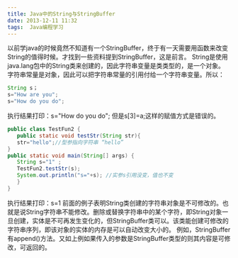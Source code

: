 ```yaml
---
title: Java中的String与StringBuffer 
date: 2013-12-11 11:32
tags:  Java编程学习
---
```


以前学java的时候竟然不知道有一个StringBuffer，终于有一天需要用函数来改变String的值得时候。才找到一些资料提到StringBuffer，这是前言。
String是使用java.lang包中的String类来创建的，因此字符串变量是类类型的，是一个对象。字符串常量是对象，因此可以把字符串常量的引用付给一个字符串变量。所以：
```java
String s；
s="How are you";
s="How do you do";
```
执行结果打印：s="How do you do";
但是s[3]=a;这样的赋值方式是错误的。
```java
public class TestFun2 {
   public static void testStr(String str){
   str="hello";//型参指向字符串 “hello” 
} 
public static void main(String[] args) {
   String s="1" ; 
   TestFun2.testStr(s);
   System.out.println("s="+s); //实参s引用没变，值也不变 
   }
}
```
执行结果打印：s=1
前面的例子表明String类创建的字符串对象是不可修改的。也就是说String字符串不能修改。删除或替换字符串中的某个字符，即String对象一旦创建，实体是不可再发生变化的，但StringBuffer类可以。该类能创建可修改的字符串序列，即该对象的实体的内存是可以自动改变大小的。
例如，StringBuffer有append()方法。又如上例如果传入的参数是StringBuffer类型的则其内容是可修改，可返回的。
 